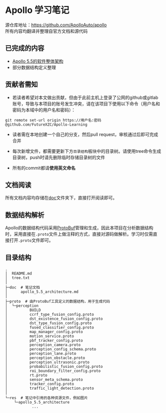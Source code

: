 # Apollo 学习笔记

源仓库地址：https://github.com/ApolloAuto/apollo  
所有内容均翻译并整理自官方文档和源代码

## 已完成的内容

- [Apollo 5.5的软件整体架构](./doc/apollo_5.5_architecture.md)
- 部分数据结构定义整理

## 贡献者需知

- 若读者希望对本文做出贡献，但由于此前主机上登录了公网的github或gitlab账号，导致与本项目的账号发生冲突，请在该项目下使用以下命令（用户名和密码为本域中的用户名和密码）：

```
git remote set-url origin https://用户名:密码@github.com/FutureXZC/Apollo-Learning
```

- 读者需在本地创建一个自己的分支，然后pull request，审核通过后即可完成合并

- 每次新增文件，都需要更新下方`目录结构`板块中的目录树。请使用tree命令生成目录树，push时请先删除临时存储目录树的文件

- 所有的commit都请**使用英文命名**

## 文档阅读

所有文档内容均存储在[doc](./doc/)文件夹下，直接打开阅读即可。

## 数据结构解析

Apollo的数据结构代码采用[ProtoBuf](https://github.com/protocolbuffers/protobuf)管理和生成，因此本项目在分析数据结构时，采用直接在`.proto`文件上做注释的方式，直接对源码做解析。学习时仅需直接打开`.proto`文件即可。

## 目录结构

```
.
│  README.md
│  tree.txt
│  
├─doc  # 笔记文档 
│      apollo_5.5_architecture.md
│      
├─proto  # 由ProtoBuf工具定义的数据结构，用于生成代码
│  └─perception
│          BUILD
│          ccrf_type_fusion_config.proto
│          dst_existence_fusion_config.proto
│          dst_type_fusion_config.proto
│          fused_classifier_config.proto
│          map_manager_config.proto
│          motion_service.proto
│          pbf_tracker_config.proto
│          perception_camera.proto
│          perception_config_schema.proto
│          perception_lane.proto
│          perception_obstacle.proto
│          perception_ultrasonic.proto
│          probabilistic_fusion_config.proto
│          roi_boundary_filter_config.proto
│          rt.proto
│          sensor_meta_schema.proto
│          tracker_config.proto
│          traffic_light_detection.proto
│          
└─res  # 笔记中引用的各种资源文件，例如图片
    └─apollo_5.5_architecture
            ...
```
